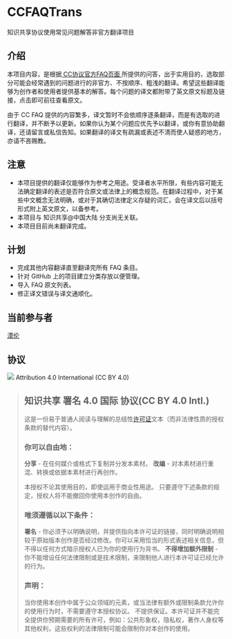 # CCFAQTrans

知识共享协议使用常见问题解答非官方翻译项目

## 介绍
本项目内容，是根据[ CC协议官方FAQ页面 ](https://creativecommons.org/faq/)所提供的问答，出于实用目的，选取部分可能会经常遇到的问题进行的非官方、不按顺序、粗浅的翻译。希望这些翻译能够为创作者和使用者提供基本的解答。每个问题的译文都附带了英文原文标题及链接，点击即可前往查看原文。

由于 CC FAQ 提供的内容繁多，译文暂时不会依顺序逐条翻译，而是有选取的进行翻译，并不断予以更新。如果你认为某个问题应优先予以翻译，或你有意协助翻译，还请留言或私信告知。如果翻译的译文有疏漏或表述不清而使人疑惑的地方，亦请不吝赐教。

## 注意
- 本项目提供的翻译仅能够作为参考之用途。受译者水平所限，有些内容可能无法确定翻译的表述是否符合原文或法律上的概念规范。在翻译过程中，对于某些中文概念无法明确，或对于其确切法律定义存疑的词汇，会在译文后以括号形式附上英文原文，以备参考。
- 本项目与 知识共享@中国大陆 分支尚无关联。
- 本项目目前尚未翻译完成。

## 计划
- 完成其他内容翻译直至翻译完所有 FAQ 条目。
- 针对 GitHub 上的项目建立分类存放以便管理。
- 导入 FAQ 原文列表。
- 修正译文错误与译文通顺化。

## 当前参与者
[漠伦](https://molun.net)

## 协议
[![](https://licensebuttons.net/l/by/4.0/88x31.png)](https://creativecommons.org/licenses/by/4.0/)
Attribution 4.0 International (CC BY 4.0)

>## 知识共享 署名 4.0 国际 协议(CC BY 4.0 Intl.)
>
>这是一份易于普通人阅读与理解的总结性[许可证](https://creativecommons.org/licenses/by/4.0/legalcode)文本（而非法律性质的授权条款的替代内容）。
>
>### 你可以自由地：
>
>**分享** - 在任何媒介或格式下复制并分发本素材。
>**改编** - 对本素材进行重混、转换或依据本素材进行再创作。
>
>本授权不论其使用目的，即使运用于商业性用途。
>只要遵守下述条款的规定，授权人将不能撤回你使用本创作的自由。
>
>### 唯须遵循以以下条件：
>
>**署名** - 你必须予以明确说明，并提供指向本许可证的链接，同时明确说明相较于原始版本创作是否经过修改。你可以采用恰当的形式表述相关信息，但不得以任何方式暗示授权人已为你的使用行为背书。
>**不得增加额外限制** - 你不能增设任何法律限制或是技术限制，来限制他人进行本许可证已经允许的行为。
>
>### 声明：
>
>当你使用本创作中属于公众领域的元素，或当法律有额外或限制条款允许你的使用行为时，不需要遵守本授权协议。
>不提供保证。本许可证并不能完全提供你预期需要的所有许可，例如：公共形象权，隐私权，著作人身权等其他权利，这些权利的法律限制可能会限制你对本创作的使用。
